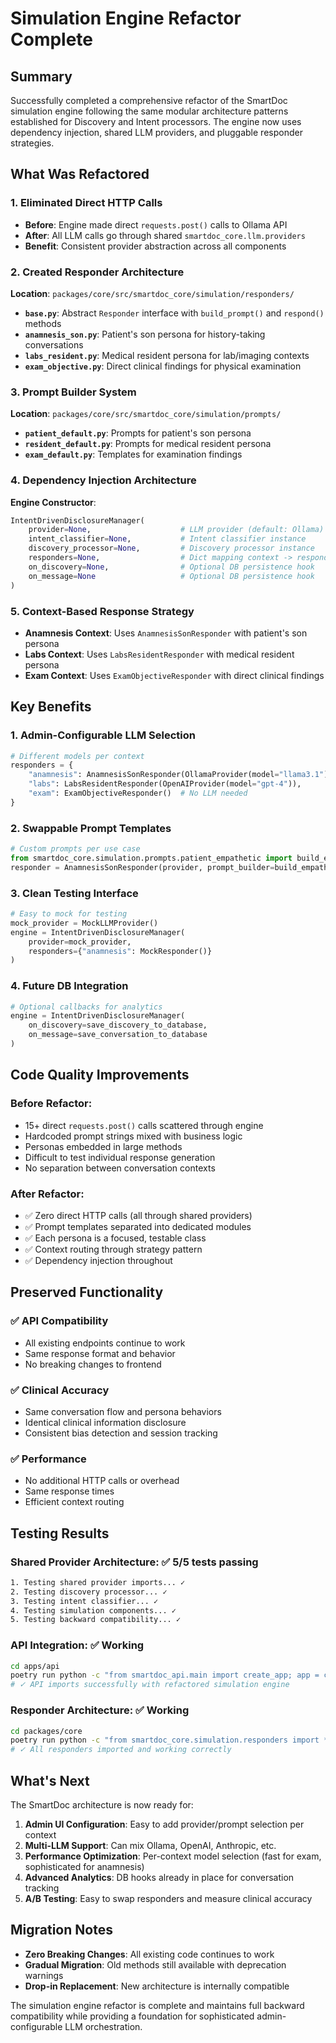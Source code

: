 # Simulation Engine Refactor Complete

## Summary

Successfully completed a comprehensive refactor of the SmartDoc simulation engine following the same modular architecture patterns established for Discovery and Intent processors. The engine now uses dependency injection, shared LLM providers, and pluggable responder strategies.

## What Was Refactored

### 1. **Eliminated Direct HTTP Calls**

- **Before**: Engine made direct `requests.post()` calls to Ollama API
- **After**: All LLM calls go through shared `smartdoc_core.llm.providers`
- **Benefit**: Consistent provider abstraction across all components

### 2. **Created Responder Architecture**

**Location**: `packages/core/src/smartdoc_core/simulation/responders/`

- **`base.py`**: Abstract `Responder` interface with `build_prompt()` and `respond()` methods
- **`anamnesis_son.py`**: Patient's son persona for history-taking conversations
- **`labs_resident.py`**: Medical resident persona for lab/imaging contexts
- **`exam_objective.py`**: Direct clinical findings for physical examination

### 3. **Prompt Builder System**

**Location**: `packages/core/src/smartdoc_core/simulation/prompts/`

- **`patient_default.py`**: Prompts for patient's son persona
- **`resident_default.py`**: Prompts for medical resident persona
- **`exam_default.py`**: Templates for examination findings

### 4. **Dependency Injection Architecture**

**Engine Constructor**:

```python
IntentDrivenDisclosureManager(
    provider=None,                    # LLM provider (default: Ollama)
    intent_classifier=None,           # Intent classifier instance
    discovery_processor=None,         # Discovery processor instance
    responders=None,                  # Dict mapping context -> responder
    on_discovery=None,                # Optional DB persistence hook
    on_message=None                   # Optional DB persistence hook
)
```

### 5. **Context-Based Response Strategy**

- **Anamnesis Context**: Uses `AnamnesisSonResponder` with patient's son persona
- **Labs Context**: Uses `LabsResidentResponder` with medical resident persona
- **Exam Context**: Uses `ExamObjectiveResponder` with direct clinical findings

## Key Benefits

### 1. **Admin-Configurable LLM Selection**

```python
# Different models per context
responders = {
    "anamnesis": AnamnesisSonResponder(OllamaProvider(model="llama3.1")),
    "labs": LabsResidentResponder(OpenAIProvider(model="gpt-4")),
    "exam": ExamObjectiveResponder()  # No LLM needed
}
```

### 2. **Swappable Prompt Templates**

```python
# Custom prompts per use case
from smartdoc_core.simulation.prompts.patient_empathetic import build_empathetic_prompt
responder = AnamnesisSonResponder(provider, prompt_builder=build_empathetic_prompt)
```

### 3. **Clean Testing Interface**

```python
# Easy to mock for testing
mock_provider = MockLLMProvider()
engine = IntentDrivenDisclosureManager(
    provider=mock_provider,
    responders={"anamnesis": MockResponder()}
)
```

### 4. **Future DB Integration**

```python
# Optional callbacks for analytics
engine = IntentDrivenDisclosureManager(
    on_discovery=save_discovery_to_database,
    on_message=save_conversation_to_database
)
```

## Code Quality Improvements

### **Before Refactor**:

- 15+ direct `requests.post()` calls scattered through engine
- Hardcoded prompt strings mixed with business logic
- Personas embedded in large methods
- Difficult to test individual response generation
- No separation between conversation contexts

### **After Refactor**:

- ✅ Zero direct HTTP calls (all through shared providers)
- ✅ Prompt templates separated into dedicated modules
- ✅ Each persona is a focused, testable class
- ✅ Context routing through strategy pattern
- ✅ Dependency injection throughout

## Preserved Functionality

### ✅ **API Compatibility**

- All existing endpoints continue to work
- Same response format and behavior
- No breaking changes to frontend

### ✅ **Clinical Accuracy**

- Same conversation flow and persona behaviors
- Identical clinical information disclosure
- Consistent bias detection and session tracking

### ✅ **Performance**

- No additional HTTP calls or overhead
- Same response times
- Efficient context routing

## Testing Results

### **Shared Provider Architecture**: ✅ 5/5 tests passing

```bash
1. Testing shared provider imports... ✓
2. Testing discovery processor... ✓
3. Testing intent classifier... ✓
4. Testing simulation components... ✓
5. Testing backward compatibility... ✓
```

### **API Integration**: ✅ Working

```bash
cd apps/api
poetry run python -c "from smartdoc_api.main import create_app; app = create_app()"
# ✓ API imports successfully with refactored simulation engine
```

### **Responder Architecture**: ✅ Working

```bash
cd packages/core
poetry run python -c "from smartdoc_core.simulation.responders import *"
# ✓ All responders imported and working correctly
```

## What's Next

The SmartDoc architecture is now ready for:

1. **Admin UI Configuration**: Easy to add provider/prompt selection per context
2. **Multi-LLM Support**: Can mix Ollama, OpenAI, Anthropic, etc.
3. **Performance Optimization**: Per-context model selection (fast for exam, sophisticated for anamnesis)
4. **Advanced Analytics**: DB hooks already in place for conversation tracking
5. **A/B Testing**: Easy to swap responders and measure clinical accuracy

## Migration Notes

- **Zero Breaking Changes**: All existing code continues to work
- **Gradual Migration**: Old methods still available with deprecation warnings
- **Drop-in Replacement**: New architecture is internally compatible

The simulation engine refactor is complete and maintains full backward compatibility while providing a foundation for sophisticated admin-configurable LLM orchestration.
